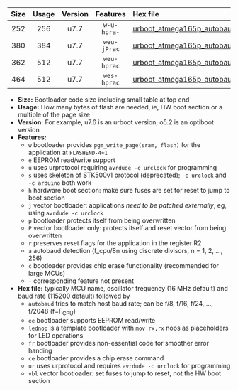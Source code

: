 |Size|Usage|Version|Features|Hex file|
|:-:|:-:|:-:|:-:|:--|
|252|256|u7.7|`w-u-hpra-`|[urboot_atmega165p_autobaud_ur.hex](https://raw.githubusercontent.com/stefanrueger/urboot.hex/main/mcus/atmega165p/autobaud/urboot_atmega165p_autobaud_ur.hex)|
|380|384|u7.7|`weu-jPrac`|[urboot_atmega165p_autobaud_ee_lednop_fr_ce_ur_vbl.hex](https://raw.githubusercontent.com/stefanrueger/urboot.hex/main/mcus/atmega165p/autobaud/urboot_atmega165p_autobaud_ee_lednop_fr_ce_ur_vbl.hex)|
|362|512|u7.7|`weu-hprac`|[urboot_atmega165p_autobaud_ee_lednop_fr_ce_ur.hex](https://raw.githubusercontent.com/stefanrueger/urboot.hex/main/mcus/atmega165p/autobaud/urboot_atmega165p_autobaud_ee_lednop_fr_ce_ur.hex)|
|464|512|u7.7|`wes-hprac`|[urboot_atmega165p_autobaud_ee_lednop_fr_ce.hex](https://raw.githubusercontent.com/stefanrueger/urboot.hex/main/mcus/atmega165p/autobaud/urboot_atmega165p_autobaud_ee_lednop_fr_ce.hex)|

- **Size:** Bootloader code size including small table at top end
- **Usage:** How many bytes of flash are needed, ie, HW boot section or a multiple of the page size
- **Version:** For example, u7.6 is an urboot version, o5.2 is an optiboot version
- **Features:**
  + `w` bootloader provides `pgm_write_page(sram, flash)` for the application at `FLASHEND-4+1`
  + `e` EEPROM read/write support
  + `u` uses urprotocol requiring `avrdude -c urclock` for programming
  + `s` uses skeleton of STK500v1 protocol (deprecated); `-c urclock` and `-c arduino` both work
  + `h` hardware boot section: make sure fuses are set for reset to jump to boot section
  + `j` vector bootloader: applications *need to be patched externally*, eg, using `avrdude -c urclock`
  + `p` bootloader protects itself from being overwritten
  + `P` vector bootloader only: protects itself and reset vector from being overwritten
  + `r` preserves reset flags for the application in the register R2
  + `a` autobaud detection (f_cpu/8n using discrete divisors, n = 1, 2, ..., 256)
  + `c` bootloader provides chip erase functionality (recommended for large MCUs)
  + `-` corresponding feature not present
- **Hex file:** typically MCU name, oscillator frequency (16 MHz default) and baud rate (115200 default) followed by
  + `autobaud` tries to match host baud rate; can be f/8, f/16, f/24, ..., f/2048 (f=F<sub>CPU</sub>)
  + `ee` bootloader supports EEPROM read/write
  + `lednop` is a template bootloader with `mov rx,rx` nops as placeholders for LED operations
  + `fr` bootloader provides non-essential code for smoother error handing
  + `ce` bootloader provides a chip erase command
  + `ur` uses urprotocol and requires `avrdude -c urclock` for programming
  + `vbl` vector bootloader: set fuses to jump to reset, not the HW boot section
